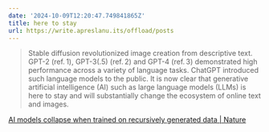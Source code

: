 ```yaml
---
date: '2024-10-09T12:20:47.749841865Z'
title: here to stay
url: https://write.apreslanu.its/offload/posts
---
```


> Stable diffusion revolutionized image creation from descriptive text. GPT-2 (ref. 1), GPT-3(.5) (ref. 2) and GPT-4 (ref. 3) demonstrated high performance across a variety of language tasks. ChatGPT introduced such language models to the public. It is now clear that generative artificial intelligence (AI) such as large language models (LLMs) is here to stay and will substantially change the ecosystem of online text and images.

[AI models collapse when trained on recursively generated data | Nature](https://www.nature.com/articles/s41586-024-07566-y)